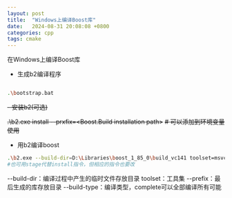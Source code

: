 ```yaml
---
layout: post
title:  "Windows上编译Boost库"
date:   2024-08-31 20:08:08 +0800
categories: cpp 
tags: cmake
---
```


在Windows上编译Boost库

- 生成b2编译程序

```bash

.\bootstrap.bat

```
~~- 安装b2(可选)~~


~~.\b2.exe install --prxfix=<Boost.Build installation path>~~
~~# 可以添加到环境变量使用~~



- 用b2编译boost

```bash
.\b2.exe --build-dir=D:\Libraries\boost_1_85_0\build_vc141 toolset=msvc-14.1 --build-type=complete install --prefix=C:\libs\Boost_1_85_vc141
#也可用stage代替install指令，但相应的指令也要改

```
--build-dir：编译过程中产生的临时文件存放目录
toolset：工具集
--prefix：最后生成的库存放目录
--build-type：编译类型，complete可以全部编译所有可能